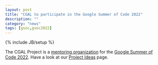 ```yaml
---
layout: post
title: "CGAL to participate in the Google Summer of Code 2022"
description: ""
category: "news"
tags: [gsoc,gsoc2022]
---
```

{% include JB/setup %}

The CGAL Project is a <a href="https://summerofcode.withgoogle.com/programs/2022/organizations/cgal-project">mentoring organization</a>
for the <a href="https://summerofcode.withgoogle.com/programs/2022">Google Summer of Code 2022</a>.
Have a look at our <a href="https://github.com/CGAL/cgal/wiki/Project-Ideas">Project Ideas</a> page.

